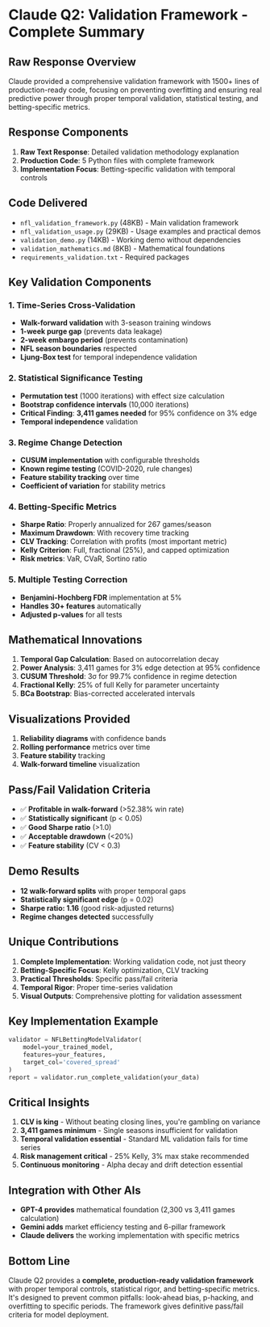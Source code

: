 # Claude Q2: Validation Framework - Complete Summary

## Raw Response Overview
Claude provided a comprehensive validation framework with 1500+ lines of production-ready code, focusing on preventing overfitting and ensuring real predictive power through proper temporal validation, statistical testing, and betting-specific metrics.

## Response Components
1. **Raw Text Response**: Detailed validation methodology explanation
2. **Production Code**: 5 Python files with complete framework
3. **Implementation Focus**: Betting-specific validation with temporal controls

## Code Delivered
- `nfl_validation_framework.py` (48KB) - Main validation framework
- `nfl_validation_usage.py` (29KB) - Usage examples and practical demos
- `validation_demo.py` (14KB) - Working demo without dependencies
- `validation_mathematics.md` (8KB) - Mathematical foundations
- `requirements_validation.txt` - Required packages

## Key Validation Components

### 1. Time-Series Cross-Validation
- **Walk-forward validation** with 3-season training windows
- **1-week purge gap** (prevents data leakage)
- **2-week embargo period** (prevents contamination)
- **NFL season boundaries** respected
- **Ljung-Box test** for temporal independence validation

### 2. Statistical Significance Testing
- **Permutation test** (1000 iterations) with effect size calculation
- **Bootstrap confidence intervals** (10,000 iterations)
- **Critical Finding**: **3,411 games needed** for 95% confidence on 3% edge
- **Temporal independence** validation

### 3. Regime Change Detection
- **CUSUM implementation** with configurable thresholds
- **Known regime testing** (COVID-2020, rule changes)
- **Feature stability tracking** over time
- **Coefficient of variation** for stability metrics

### 4. Betting-Specific Metrics
- **Sharpe Ratio**: Properly annualized for 267 games/season
- **Maximum Drawdown**: With recovery time tracking
- **CLV Tracking**: Correlation with profits (most important metric)
- **Kelly Criterion**: Full, fractional (25%), and capped optimization
- **Risk metrics**: VaR, CVaR, Sortino ratio

### 5. Multiple Testing Correction
- **Benjamini-Hochberg FDR** implementation at 5%
- **Handles 30+ features** automatically
- **Adjusted p-values** for all tests

## Mathematical Innovations
1. **Temporal Gap Calculation**: Based on autocorrelation decay
2. **Power Analysis**: 3,411 games for 3% edge detection at 95% confidence
3. **CUSUM Threshold**: 3σ for 99.7% confidence in regime detection
4. **Fractional Kelly**: 25% of full Kelly for parameter uncertainty
5. **BCa Bootstrap**: Bias-corrected accelerated intervals

## Visualizations Provided
1. **Reliability diagrams** with confidence bands
2. **Rolling performance** metrics over time
3. **Feature stability** tracking
4. **Walk-forward timeline** visualization

## Pass/Fail Validation Criteria
- ✅ **Profitable in walk-forward** (>52.38% win rate)
- ✅ **Statistically significant** (p < 0.05)
- ✅ **Good Sharpe ratio** (>1.0)
- ✅ **Acceptable drawdown** (<20%)
- ✅ **Feature stability** (CV < 0.3)

## Demo Results
- **12 walk-forward splits** with proper temporal gaps
- **Statistically significant edge** (p = 0.02)
- **Sharpe ratio: 1.16** (good risk-adjusted returns)
- **Regime changes detected** successfully

## Unique Contributions
1. **Complete Implementation**: Working validation code, not just theory
2. **Betting-Specific Focus**: Kelly optimization, CLV tracking
3. **Practical Thresholds**: Specific pass/fail criteria
4. **Temporal Rigor**: Proper time-series validation
5. **Visual Outputs**: Comprehensive plotting for validation assessment

## Key Implementation Example
```python
validator = NFLBettingModelValidator(
    model=your_trained_model,
    features=your_features,
    target_col='covered_spread'
)
report = validator.run_complete_validation(your_data)
```

## Critical Insights
1. **CLV is king** - Without beating closing lines, you're gambling on variance
2. **3,411 games minimum** - Single seasons insufficient for validation
3. **Temporal validation essential** - Standard ML validation fails for time series
4. **Risk management critical** - 25% Kelly, 3% max stake recommended
5. **Continuous monitoring** - Alpha decay and drift detection essential

## Integration with Other AIs
- **GPT-4 provides** mathematical foundation (2,300 vs 3,411 games calculation)
- **Gemini adds** market efficiency testing and 6-pillar framework
- **Claude delivers** the working implementation with specific metrics

## Bottom Line
Claude Q2 provides a **complete, production-ready validation framework** with proper temporal controls, statistical rigor, and betting-specific metrics. It's designed to prevent common pitfalls: look-ahead bias, p-hacking, and overfitting to specific periods. The framework gives definitive pass/fail criteria for model deployment.